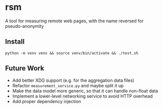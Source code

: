 # rsm
A tool for measuring remote web pages, with the name reversed for pseudo-anonymity

## Install

`python -m venv venv && source venv/bin/activate && ./test.sh`

## Future Work

- Add better XDG support (e.g. for the aggregation data files)
- Refactor `measurement_service.py` and maybe split it up
- Make the data model more generic, so that it can handle non-float data
- Implement a lower-level networking service to avoid HTTP overhead
- Add proper dependency injection
